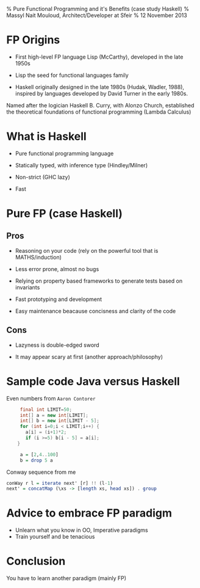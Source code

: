 % Pure Functional Programming and it's Benefits (case study Haskell)
% Massyl Nait Mouloud, Architect/Developer at Sfeir
% 12 November 2013

# FP Origins

* First high-level FP language Lisp (McCarthy), developed
in the late 1950s

* Lisp the seed for functional languages family

* Haskell originally designed in the late 1980s (Hudak, Wadler, 1988),
inspired by languages developed by David Turner in the early 1980s.

Named after the logician Haskell B. Curry, with
Alonzo Church, established the theoretical foundations of functional
programming (Lambda Calculus)

# What is Haskell

* Pure functional programming language

* Statically typed, with inference type (Hindley/Milner)

* Non-strict (GHC lazy)

* Fast

# Pure FP (case Haskell)

## Pros

* Reasoning on your code (rely on the powerful tool that is MATHS/induction)

* Less error prone, almost no bugs

* Relying on property based frameworks to generate tests based on invariants

* Fast prototyping and development

* Easy maintenance beacause concisness and clarity of the code

## Cons

* Lazyness is double-edged sword

* It may appear scary at first (another approach/philosophy)

# Sample code Java versus Haskell
Even numbers from `Aaron Contorer`

```java
     final int LIMIT=50;
     int[] a = new int[LIMIT];
     int[] b = new int[LIMIT - 5];
     for (int i=0;i < LIMIT;i++) {
       a[i] = (i+1)*2;
       if (i >=5) b[i - 5] = a[i];
    }
```

```haskell
     a = [2,4..100]
     b = drop 5 a
```

Conway sequence from me

```haskell
conWay r l = iterate next' [r] !! (l-1)
next' = concatMap (\xs -> [length xs, head xs]) . group
```

# Advice to embrace FP paradigm

- Unlearn what you know in OO, Imperative paradigms
- Train yourself and be tenacious

# Conclusion

You have to learn another paradigm (mainly FP)
